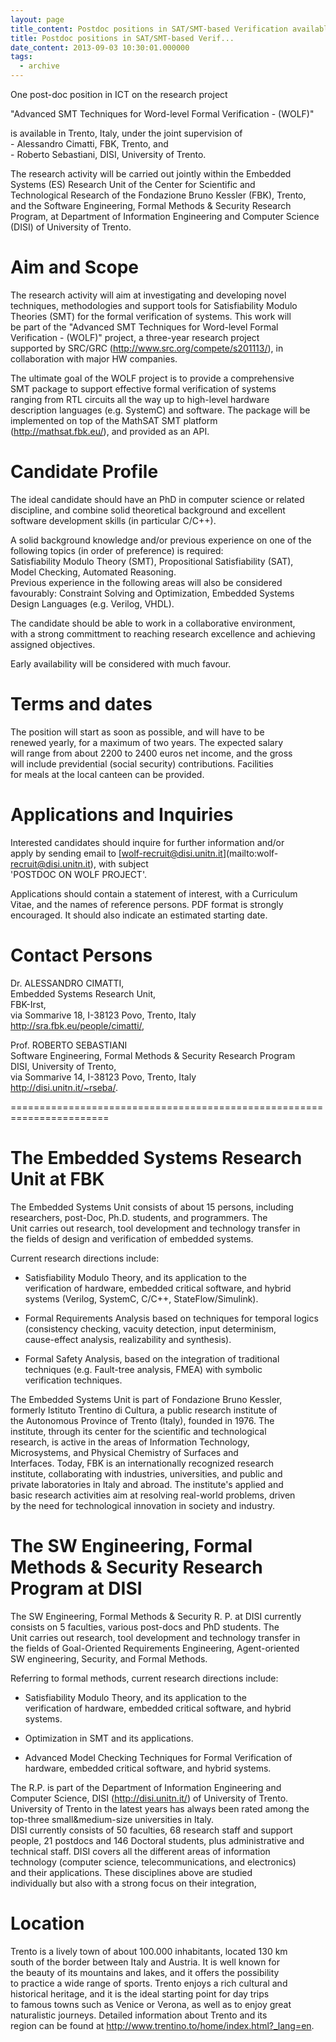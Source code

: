 ```yaml
---
layout: page
title_content: Postdoc positions in SAT/SMT-based Verification available in Trento
title: Postdoc positions in SAT/SMT-based Verif...
date_content: 2013-09-03 10:30:01.000000
tags:
  - archive
---
```

One post-doc position in ICT on the research project  
  
"Advanced SMT Techniques for Word-level Formal Verification - (WOLF)"  
  
is available in Trento, Italy, under the joint supervision of  
\- Alessandro Cimatti, FBK, Trento, and  
\- Roberto Sebastiani, DISI, University of Trento.  
  
The research activity will be carried out jointly within the Embedded  
Systems (ES) Research Unit of the Center for Scientific and  
Technological Research of the Fondazione Bruno Kessler (FBK), Trento,  
and the Software Engineering, Formal Methods & Security Research  
Program, at Department of Information Engineering and Computer Science  
(DISI) of University of Trento.  
  
Aim and Scope  
=============  
  
The research activity will aim at investigating and developing novel  
techniques, methodologies and support tools for Satisfiability Modulo  
Theories (SMT) for the formal verification of systems. This work will  
be part of the "Advanced SMT Techniques for Word-level Formal  
Verification - (WOLF)" project, a three-year research project  
supported by SRC/GRC (<http://www.src.org/compete/s201113/>), in  
collaboration with major HW companies.  
  
The ultimate goal of the WOLF project is to provide a comprehensive  
SMT package to support effective formal verification of systems  
ranging from RTL circuits all the way up to high-level hardware  
description languages (e.g. SystemC) and software. The package will be  
implemented on top of the MathSAT SMT platform  
(<http://mathsat.fbk.eu/>), and provided as an API.  
  
Candidate Profile  
=================  
  
The ideal candidate should have an PhD in computer science or related  
discipline, and combine solid theoretical background and excellent  
software development skills (in particular C/C++).  
  
A solid background knowledge and/or previous experience on one of the  
following topics (in order of preference) is required:  
Satisfiability Modulo Theory (SMT), Propositional Satisfiability (SAT),  
Model Checking, Automated Reasoning.  
Previous experience in the following areas will also be considered  
favourably: Constraint Solving and Optimization, Embedded Systems  
Design Languages (e.g. Verilog, VHDL).  
  
The candidate should be able to work in a collaborative environment,  
with a strong committment to reaching research excellence and achieving  
assigned objectives.  
  
Early availability will be considered with much favour.  
  
Terms and dates  
===============  
  
The position will start as soon as possible, and will have to be  
renewed yearly, for a maximum of two years. The expected salary  
will range from about 2200 to 2400 euros net income, and the gross  
will include previdential (social security) contributions. Facilities  
for meals at the local canteen can be provided.  
  
Applications and Inquiries  
==========================  
  
Interested candidates should inquire for further information and/or  
apply by sending email to [wolf-recruit@disi.unitn.it](mailto:wolf-
recruit@disi.unitn.it), with subject  
'POSTDOC ON WOLF PROJECT'.  
  
Applications should contain a statement of interest, with a Curriculum  
Vitae, and the names of reference persons. PDF format is strongly  
encouraged. It should also indicate an estimated starting date.  
  
Contact Persons  
===============  
  
Dr. ALESSANDRO CIMATTI,  
Embedded Systems Research Unit,  
FBK-Irst,  
via Sommarive 18, I-38123 Povo, Trento, Italy  
<http://sra.fbk.eu/people/cimatti/>,  
  
Prof. ROBERTO SEBASTIANI  
Software Engineering, Formal Methods & Security Research Program  
DISI, University of Trento,  
via Sommarive 14, I-38123 Povo, Trento, Italy  
<http://disi.unitn.it/~rseba/>.  
  
  
=======================================================================  
  
The Embedded Systems Research Unit at FBK  
=========================================  
  
The Embedded Systems Unit consists of about 15 persons, including  
researchers, post-Doc, Ph.D. students, and programmers. The  
Unit carries out research, tool development and technology transfer in  
the fields of design and verification of embedded systems.  
  
Current research directions include:  
  
* Satisfiability Modulo Theory, and its application to the  
verification of hardware, embedded critical software, and hybrid  
systems (Verilog, SystemC, C/C++, StateFlow/Simulink).  
  
* Formal Requirements Analysis based on techniques for temporal logics  
(consistency checking, vacuity detection, input determinism,  
cause-effect analysis, realizability and synthesis).  
  
* Formal Safety Analysis, based on the integration of traditional  
techniques (e.g. Fault-tree analysis, FMEA) with symbolic  
verification techniques.  
  
The Embedded Systems Unit is part of Fondazione Bruno Kessler,  
formerly Istituto Trentino di Cultura, a public research institute of  
the Autonomous Province of Trento (Italy), founded in 1976. The  
institute, through its center for the scientific and technological  
research, is active in the areas of Information Technology,  
Microsystems, and Physical Chemistry of Surfaces and  
Interfaces. Today, FBK is an internationally recognized research  
institute, collaborating with industries, universities, and public and  
private laboratories in Italy and abroad. The institute's applied and  
basic research activities aim at resolving real-world problems, driven  
by the need for technological innovation in society and industry.  
  
The SW Engineering, Formal Methods & Security Research Program at DISI  
======================================================================  
  
The SW Engineering, Formal Methods & Security R. P. at DISI currently  
consists on 5 faculties, various post-docs and PhD students. The  
Unit carries out research, tool development and technology transfer in  
the fields of Goal-Oriented Requirements Engineering, Agent-oriented  
SW engineering, Security, and Formal Methods.  
  
Referring to formal methods, current research directions include:  
  
* Satisfiability Modulo Theory, and its application to the  
verification of hardware, embedded critical software, and hybrid  
systems.  
  
* Optimization in SMT and its applications.  
  
* Advanced Model Checking Techniques for Formal Verification of  
hardware, embedded critical software, and hybrid systems.  
  
The R.P. is part of the Department of Information Engineering and  
Computer Science, DISI (<http://disi.unitn.it/>) of University of Trento.  
University of Trento in the latest years has always been rated among the  
top-three small&medium-size universities in Italy.  
DISI currently consists of 50 faculties, 68 research staff and support  
people, 21 postdocs and 146 Doctoral students, plus administrative and  
technical staff. DISI covers all the different areas of information  
technology (computer science, telecommunications, and electronics)  
and their applications. These disciplines above are studied  
individually but also with a strong focus on their integration,  
  
Location  
========  
  
Trento is a lively town of about 100.000 inhabitants, located 130 km  
south of the border between Italy and Austria. It is well known for  
the beauty of its mountains and lakes, and it offers the possibility  
to practice a wide range of sports. Trento enjoys a rich cultural and  
historical heritage, and it is the ideal starting point for day trips  
to famous towns such as Venice or Verona, as well as to enjoy great  
naturalistic journeys. Detailed information about Trento and its  
region can be found at <http://www.trentino.to/home/index.html?_lang=en>.

